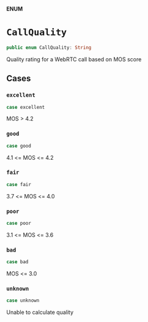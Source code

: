 **ENUM**

# `CallQuality`

```swift
public enum CallQuality: String
```

Quality rating for a WebRTC call based on MOS score

## Cases
### `excellent`

```swift
case excellent
```

MOS > 4.2

### `good`

```swift
case good
```

4.1 <= MOS <= 4.2

### `fair`

```swift
case fair
```

3.7 <= MOS <= 4.0

### `poor`

```swift
case poor
```

3.1 <= MOS <= 3.6

### `bad`

```swift
case bad
```

MOS <= 3.0

### `unknown`

```swift
case unknown
```

Unable to calculate quality
